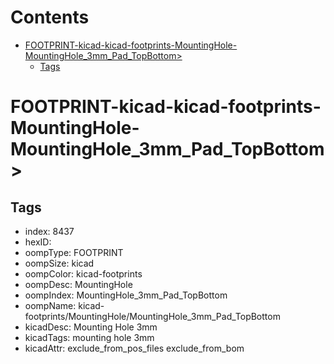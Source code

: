 



Contents
========

* [FOOTPRINT-kicad-kicad-footprints-MountingHole-MountingHole_3mm_Pad_TopBottom>](#footprint-kicad-kicad-footprints-mountinghole-mountinghole_3mm_pad_topbottom)
	* [Tags](#tags)

# FOOTPRINT-kicad-kicad-footprints-MountingHole-MountingHole_3mm_Pad_TopBottom>

## Tags

- index: 8437
- hexID: 
- oompType: FOOTPRINT
- oompSize: kicad
- oompColor: kicad-footprints
- oompDesc: MountingHole
- oompIndex: MountingHole_3mm_Pad_TopBottom
- oompName: kicad-footprints/MountingHole/MountingHole_3mm_Pad_TopBottom
- kicadDesc: Mounting Hole 3mm
- kicadTags: mounting hole 3mm
- kicadAttr: exclude_from_pos_files exclude_from_bom
